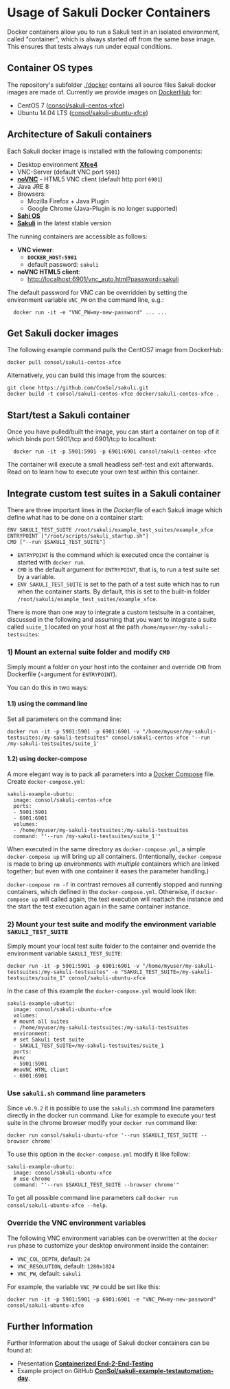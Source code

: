 # Usage of Sakuli Docker Containers

Docker containers allow you to run a Sakuli test in an isolated environment, called "container", which is always started off from the same base image. This ensures that tests always run under equal conditions.

## Container OS types
The repository's subfolder [./docker](https://github.com/ConSol/sakuli/tree/master/docker) contains all source files Sakuli docker images are made of. Currently we provide images on  [DockerHub](https://hub.docker.com) for:
* CentOS 7 ([consol/sakuli-centos-xfce](https://hub.docker.com/r/consol/sakuli-centos-xfce/))
* Ubuntu 14.04 LTS ([consol/sakuli-ubuntu-xfce](https://hub.docker.com/r/consol/sakuli-ubuntu-xfce/))

## Architecture of Sakuli containers

Each Sakuli docker image is installed with the following components:

* Desktop environment [**Xfce4**](http://www.xfce.org)
* VNC-Server (default VNC port `5901`)
* [**noVNC**](https://github.com/kanaka/noVNC) - HTML5 VNC client (default http port `6901`)
* Java JRE 8
* Browsers:
  * Mozilla Firefox + Java Plugin
  * Google Chrome (Java-Plugin is no longer supported)
* [**Sahi OS**](http://sahi.co.in)
* [**Sakuli**](https://github.com/ConSol/sakuli) in the latest stable version

The running containers are accessible as follows:

* __VNC viewer__:
  *  __`DOCKER_HOST:5901`__
  * default password: `sakuli`
* __noVNC HTML5 client__:
  * [http://localhost:6901/vnc_auto.html?password=sakuli]()

The default password for VNC can be overridden by setting the environment variable `VNC_PW` on the command line, e.g.:

      docker run -it -e "VNC_PW=my-new-password" ... ...

## Get Sakuli docker images

The following example command pulls the CentOS7 image from DockerHub:

    docker pull consol/sakuli-centos-xfce

Alternatively, you can build this image from the sources:

    git clone https://github.com/ConSol/sakuli.git
    docker build -t consol/sakuli-centos-xfce docker/sakuli-centos-xfce .

## Start/test a Sakuli container

Once you have pulled/built the image, you can start a container on top of it which binds port 5901/tcp and 6901/tcp to localhost:

      docker run -it -p 5901:5901 -p 6901:6901 consol/sakuli-centos-xfce

The container will execute a small headless self-test and exit afterwards. Read on to learn how to execute your own test within this container.  

## Integrate custom test suites in a Sakuli container

There are three important lines in the *Dockerfile* of each Sakuli image which define what has to be done on a container start:

    ENV SAKULI_TEST_SUITE /root/sakuli/example_test_suites/example_xfce
    ENTRYPOINT ["/root/scripts/sakuli_startup.sh"]
    CMD ["--run $SAKULI_TEST_SUITE"]

* `ENTRYPOINT` is the command which is executed once the container is started with `docker run`.
* `CMD` is the default argument for `ENTRYPOINT`, that is, to run a test suite set by a variable.
* `ENV SAKULI_TEST_SUITE` is set to the path of a test suite which has to run when the container starts. By default, this is set to the built-in folder `/root/sakuli/example_test_suites/example_xfce`.

There is more than one way to integrate a custom testsuite in a container, discussed in the following and assuming that you want to integrate a suite called `suite_1` located on your host at the path `/home/myuser/my-sakuli-testsuites`:

### 1) Mount an external suite folder and modify `CMD`

Simply mount a folder on your host into the container and override `CMD` from Dockerfile (=argument for `ENTRYPOINT`).

You can do this in two ways:

#### 1.1) using the command line

Set all parameters on the command line:

    docker run -it -p 5901:5901 -p 6901:6901 -v "/home/myuser/my-sakuli-testsuites:/my-sakuli-testsuites" consol/sakuli-centos-xfce '--run /my-sakuli-testsuites/suite_1'

#### 1.2) using docker-compose
A more elegant way is to pack all parameters into a [Docker Compose](https://docs.docker.com/compose/) file. Create `docker-compose.yml`:

    sakuli-example-ubuntu:
      image: consol/sakuli-centos-xfce
      ports:
      - 5901:5901
      - 6901:6901
      volumes:
      - /home/myuser/my-sakuli-testsuites:/my-sakuli-testsuites
      command: "'--run /my-sakuli-testsuites/suite_1'"

When executed in the same directory as `docker-compose.yml`, a simple `docker-compose up` will bring up all containers.
(Intentionally, `docker-compose` is made to bring up environments with *multiple* containers which are linked together; but even with one container it eases the parameter handling.)

`docker-compose rm -f` in contrast removes all currently stopped and running containers, which defined in the `docker-compose.yml`. Otherwise, if `docker-compose up` will called again, the test execution will reattach the instance and the start the test execution again in the same container instance.

### 2) Mount your test suite and modify the environment variable `SAKULI_TEST_SUITE`
Simply mount your local test suite folder to the container and override the environment variable `SAKULI_TEST_SUITE`:

    docker run -it -p 5901:5901 -p 6901:6901 -v "/home/myuser/my-sakuli-testsuites:/my-sakuli-testsuites" -e "SAKULI_TEST_SUITE=/my-sakuli-testsuites/suite_1" consol/sakuli-ubuntu-xfce

In the case of this example the `docker-compose.yml` would look like:

    sakuli-example-ubuntu:
      image: consol/sakuli-ubuntu-xfce
      volumes:
      # mount all suites
      - /home/myuser/my-sakuli-testsuites:/my-sakuli-testsuites
      environment:
      # set Sakuli test suite
      - SAKULI_TEST_SUITE=/my-sakuli-testsuites/suite_1
      ports:
      #vnc
      - 5901:5901
      #noVNC HTML client
      - 6901:6901

### Use `sakuli.sh` command line parameters
Since `v0.9.2` it is possible to use the `sakuli.sh` command line parameters directly in the docker run command. Like for example to execute your test suite in the chrome browser modify your `docker run` command like:

    docker run consol/sakuli-ubuntu-xfce '--run $SAKULI_TEST_SUITE --browser chrome'

To use this option in the `docker-compose.yml` modify it like follow:

    sakuli-example-ubuntu:
      image: consol/sakuli-ubuntu-xfce
      # use chrome
      command: "'--run $SAKULI_TEST_SUITE --browser chrome'"

To get all possible command line parameters call `docker run consol/sakuli-ubuntu-xfce --help`.

### Override the VNC environment variables
The following VNC environment variables can be overwritten at the `docker run` phase to customize your desktop environment inside the container:
* `VNC_COL_DEPTH`, default: `24`
* `VNC_RESOLUTION`, default: `1280x1024`
* `VNC_PW`, default: `sakuli`

For example, the variable `VNC_PW` could be set like this:

    docker run -it -p 5901:5901 -p 6901:6901 -e "VNC_PW=my-new-password" consol/sakuli-ubuntu-xfce


## Further Information
Further Information about the usage of Sakuli docker containers can be found at:

* Presentation **[Containerized End-2-End-Testing](https://rawgit.com/toschneck/presentation/sakuli-testautomation-day/index.html#/)**
* Example project on GitHub **[ConSol/sakuli-example-testautomation-day](https://github.com/ConSol/sakuli-example-testautomation-day)**.
